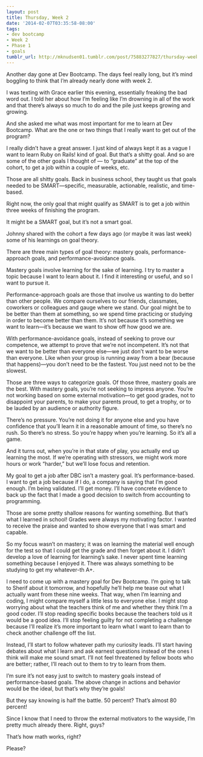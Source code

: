 ```yaml
---
layout: post
title: Thursday, Week 2
date: '2014-02-07T03:35:58-08:00'
tags:
- dev bootcamp
- Week 2
- Phase 1
- goals
tumblr_url: http://mknudsen01.tumblr.com/post/75883277827/thursday-week-2
---
```

Another day gone at Dev Bootcamp. The days feel really long, but it’s mind boggling to think that I’m already nearly done with week 2.

I was texting with Grace earlier this evening, essentially freaking the bad word out. I told her about how I’m feeling like I’m drowning in all of the work and that there’s always so much to do and the pile just keeps growing and growing.

And she asked me what was most important for me to learn at Dev Bootcamp. What are the one or two things that I really want to get out of the program?

I really didn’t have a great answer. I just kind of always kept it as a vague I want to learn Ruby on Rails! kind of goal. But that’s a shitty goal. And so are some of the other goals I thought of — to “graduate” at the top of the cohort, to get a job within a couple of weeks, etc.

Those are all shitty goals. Back in business school, they taught us that goals needed to be SMART—specific, measurable, actionable, realistic, and time-based.

Right now, the only goal that might qualify as SMART is to get a job within three weeks of finishing the program.

It might be a SMART goal, but it’s not a smart goal.

Johnny shared with the cohort a few days ago (or maybe it was last week) some of his learnings on goal theory.

There are three main types of goal theory: mastery goals, performance-approach goals, and performance-avoidance goals.

Mastery goals involve learning for the sake of learning. I try to master a topic because I want to learn about it. I find it interesting or useful, and so I want to pursue it.

Performance-approach goals are those that involve us wanting to do better than other people. We compare ourselves to our friends, classmates, coworkers or colleagues and gauge where we stand. Our goal might be to be better than them at something, so we spend time practicing or studying in order to become better than them. It’s not because it’s something we want to learn—it’s because we want to show off how good we are.

With performance-avoidance goals, instead of seeking to prove our competence, we attempt to prove that we’re not incompetent. It’s not that we want to be better than everyone else—we just don’t want to be worse than everyone. Like when your group is running away from a bear (because that happens)—you don’t need to be the fastest. You just need not to be the slowest.

Those are three ways to categorize goals. Of those three, mastery goals are the best. With mastery goals, you’re not seeking to impress anyone. You’re not working based on some external motivation—to get good grades, not to disappoint your parents, to make your parents proud, to get a trophy, or to be lauded by an audience or authority figure.

There’s no pressure. You’re not doing it for anyone else and you have confidence that you’ll learn it in a reasonable amount of time, so there’s no rush. So there’s no stress. So you’re happy when you’re learning. So it’s all a game.

And it turns out, when you’re in that state of play, you actually end up learning the most. If we’re operating with stressors, we might work more hours or work “harder,” but we’ll lose focus and retention.

My goal to get a job after DBC isn’t a mastery goal. It’s performance-based. I want to get a job because if I do, a company is saying that I’m good enough. I’m being validated. I’ll get money. I’ll have concrete evidence to back up the fact that I made a good decision to switch from accounting to programming.

Those are some pretty shallow reasons for wanting something. But that’s what I learned in school! Grades were always my motivating factor. I wanted to receive the praise and wanted to show everyone that I was smart and capable.

So my focus wasn’t on mastery; it was on learning the material well enough for the test so that I could get the grade and then forget about it. I didn’t develop a love of learning for learning’s sake. I never spent time learning something because I enjoyed it. There was always something to be studying to get my whatever-th A+.

I need to come up with a mastery goal for Dev Bootcamp. I’m going to talk to Sherif about it tomorrow, and hopefully he’ll help me tease out what I actually want from these nine weeks. That way, when I’m learning and coding, I might compare myself a little less to everyone else. I might stop worrying about what the teachers think of me and whether they think I’m a good coder. I’ll stop reading specific books because the teachers told us it would be a good idea. I’ll stop feeling guilty for not completing a challenge because I’ll realize it’s more important to learn what I want to learn than to check another challenge off the list.

Instead, I’ll start to follow whatever path my curiosity leads. I’ll start having debates about what I learn and ask earnest questions instead of the ones I  think will make me sound smart. I’ll not feel threatened by fellow boots who are better; rather, I’ll reach out to them to try to learn from them.

I’m sure it’s not easy just to switch to mastery goals instead of performance-based goals. The above change in actions and behavior would be the ideal, but that’s why they’re goals!

But they say knowing is half the battle. 50 percent? That’s almost 80 percent!

Since I know that I need to throw the external motivators to the wayside, I’m pretty much already there. Right, guys?

That’s how math works, right?

Please?
